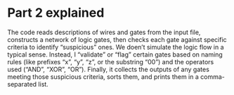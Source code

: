 # Part 2 explained

The code reads descriptions of wires and gates from the input file, constructs a network of logic gates, then checks each gate against specific criteria to identify “suspicious” ones.
We doen’t simulate the logic flow in a typical sense. Instead, I “validate” or “flag” certain gates based on naming rules (like prefixes “x”, “y”, “z”, or the substring “00”) and the operators used (“AND”, “XOR”, “OR”).
Finally, it collects the outputs of any gates meeting those suspicious criteria, sorts them, and prints them in a comma-separated list.
